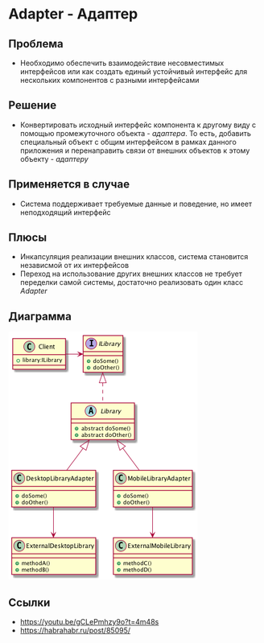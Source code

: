 # Adapter - Адаптер

## Проблема

* Необходимо обеспечить взаимодействие несовместимых интерфейсов или как создать единый
    устойчивый интерфейс для нескольких компонентов с разными интерфейсами
    
## Решение

* Конвертировать исходный интерфейс компонента к другому виду с помощью промежуточного
    объекта - _адаптера_. То есть, добавить специальный объект с общим интерфейсом в рамках
    данного приложения и перенаправить связи от внешних объектов к этому объекту - _адаптеру_
    
## Применяется в случае

* Система поддерживает требуемые данные и поведение, но имеет неподходящий интерфейс

## Плюсы

* Инкапсуляция реализации внешних классов, система становится независмой от их интерфейсов
* Переход на использование других внешних классов не требует переделки самой системы,
    достаточно реализовать один класс _Adapter_

## Диаграмма

![Adapter](uml.png)

## Ссылки

* https://youtu.be/gCLePmhzy9o?t=4m48s
* https://habrahabr.ru/post/85095/